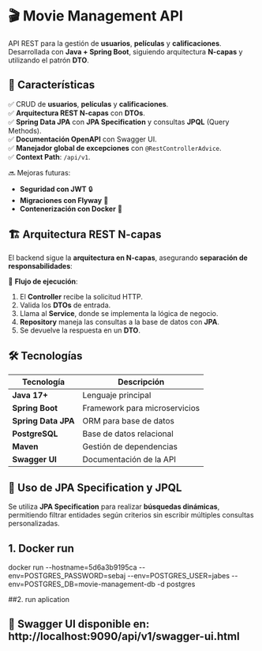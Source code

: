 # 🎬 Movie Management API

API REST para la gestión de **usuarios**, **películas** y **calificaciones**.  
Desarrollada con **Java + Spring Boot**, siguiendo arquitectura **N-capas** y utilizando el patrón **DTO**.

## 🚀 Características

✅ CRUD de **usuarios**, **películas** y **calificaciones**.  
✅ **Arquitectura REST N-capas** con **DTOs**.  
✅ **Spring Data JPA** con **JPA Specification** y consultas **JPQL** (Query Methods).  
✅ **Documentación OpenAPI** con Swagger UI.  
✅ **Manejador global de excepciones** con `@RestControllerAdvice`.  
✅ **Context Path**: `/api/v1`.  

🔜 Mejoras futuras:  
- **Seguridad con JWT** 🔒  
- **Migraciones con Flyway** 🚀  
- **Contenerización con Docker** 🐳  

## 🏗 Arquitectura REST N-capas

El backend sigue la **arquitectura en N-capas**, asegurando **separación de responsabilidades**:


📌 **Flujo de ejecución**:
1. El **Controller** recibe la solicitud HTTP.
2. Valida los **DTOs** de entrada.
3. Llama al **Service**, donde se implementa la lógica de negocio.
4. **Repository** maneja las consultas a la base de datos con **JPA**.
5. Se devuelve la respuesta en un **DTO**.

## 🛠 Tecnologías

| Tecnología       | Descripción                     |
|-----------------|--------------------------------|
| **Java 17+**    | Lenguaje principal             |
| **Spring Boot** | Framework para microservicios  |
| **Spring Data JPA** | ORM para base de datos |
| **PostgreSQL**  | Base de datos relacional       |
| **Maven**       | Gestión de dependencias        |
| **Swagger UI**  | Documentación de la API       |

## 📌 Uso de JPA Specification y JPQL

Se utiliza **JPA Specification** para realizar **búsquedas dinámicas**, permitiendo filtrar entidades según criterios sin escribir múltiples consultas personalizadas.

## 1. Docker run
docker run --hostname=5d6a3b9195ca --env=POSTGRES_PASSWORD=sebaj --env=POSTGRES_USER=jabes --env=POSTGRES_DB=movie-management-db -d postgres

##2. run aplication

## 📌 Swagger UI disponible en: http://localhost:9090/api/v1/swagger-ui.html
